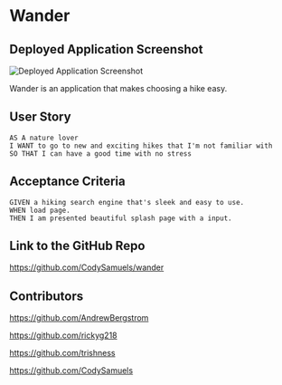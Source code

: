 # Wander

## Deployed Application Screenshot

![Deployed Application Screenshot](./screenshots/deployed.png)

Wander is an application that makes choosing a hike easy. 


## User Story

```
AS A nature lover
I WANT to go to new and exciting hikes that I'm not familiar with
SO THAT I can have a good time with no stress
```

## Acceptance Criteria

```
GIVEN a hiking search engine that's sleek and easy to use.
WHEN load page.
THEN I am presented beautiful splash page with a input.
```

## Link to the GitHub Repo
https://github.com/CodySamuels/wander

## Contributors
https://github.com/AndrewBergstrom

https://github.com/rickyg218

https://github.com/trishness

https://github.com/CodySamuels
